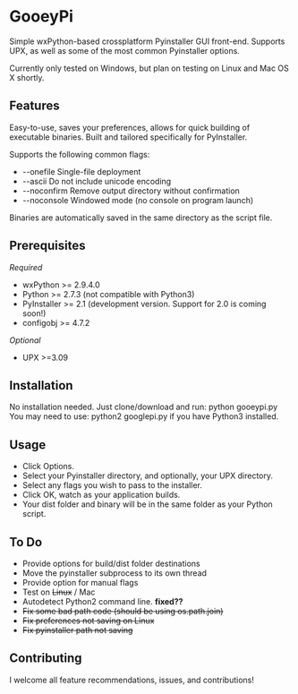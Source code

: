 GooeyPi
=======
Simple wxPython-based crossplatform Pyinstaller GUI front-end. Supports UPX, as well as some of the most common Pyinstaller options.

Currently only tested on Windows, but plan on testing on Linux and Mac OS X shortly.

Features
--------
Easy-to-use, saves your preferences, allows for quick building of executable
binaries. Built and tailored specifically for PyInstaller. 

Supports the following common flags: 
- --onefile Single-file deployment
- --ascii Do not include unicode encoding
- --noconfirm Remove output directory without confirmation
- --noconsole Windowed mode (no console on program launch)

Binaries are automatically saved in the same directory as the script file. 

Prerequisites
-----------
*Required*
- wxPython >= 2.9.4.0
- Python >= 2.7.3 (not compatible with Python3)
- PyInstaller >= 2.1 (development version. Support for 2.0 is coming soon!)
- configobj >= 4.7.2

*Optional*
- UPX >=3.09


Installation
------------
No installation needed. Just clone/download and run: python gooeypi.py
You may need to use: python2 googlepi.py if you have Python3 installed. 

Usage
-----
- Click Options.
- Select your Pyinstaller directory, and optionally, your UPX directory.
- Select any flags you wish to pass to the installer. 
- Click OK, watch as your application builds. 
- Your dist folder and binary will be in the same folder as your Python script.

To Do
-----
- Provide options for build/dist folder destinations
- Move the pyinstaller subprocess to its own thread
- Provide option for manual flags
- Test on ~~Linux~~ / Mac
- Autodetect Python2 command line. **fixed??**
- ~~Fix some bad path code (should be using os.path.join)~~
- ~~Fix preferences not saving on Linux~~
- ~~Fix pyinstaller path not saving~~

Contributing
------------
I welcome all feature recommendations, issues, and contributions! 
